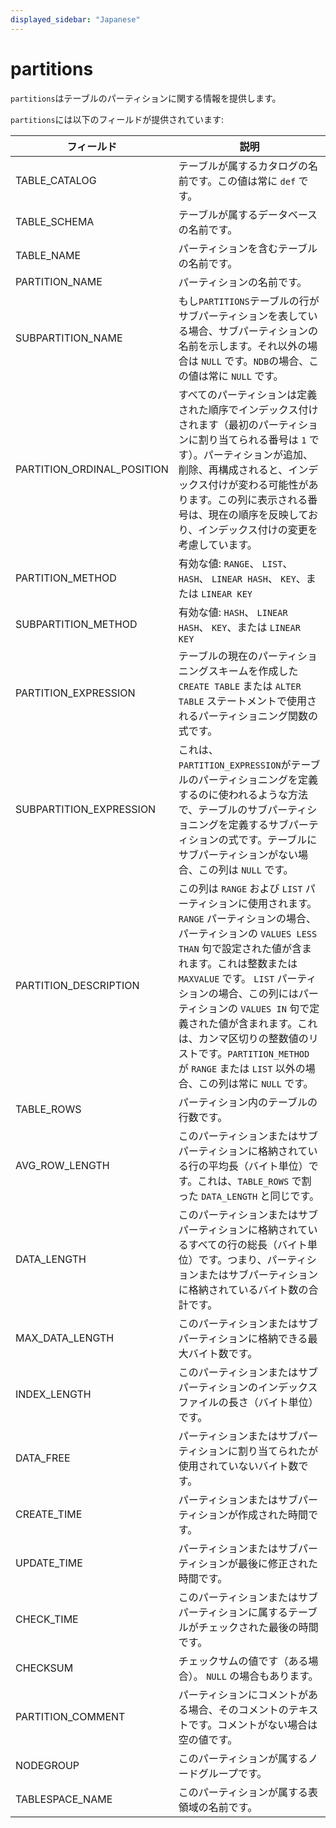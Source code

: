 ```yaml
---
displayed_sidebar: "Japanese"
---
```


# partitions

`partitions`はテーブルのパーティションに関する情報を提供します。

`partitions`には以下のフィールドが提供されています:

| **フィールド**                  | **説明**                                              |
| -------------------------- | ------------------------------------------------------------ |
| TABLE_CATALOG              | テーブルが属するカタログの名前です。この値は常に `def` です。 |
| TABLE_SCHEMA               | テーブルが属するデータベースの名前です。         |
| TABLE_NAME                 | パーティションを含むテーブルの名前です。              |
| PARTITION_NAME             | パーティションの名前です。                                   |
| SUBPARTITION_NAME          | もし`PARTITIONS`テーブルの行がサブパーティションを表している場合、サブパーティションの名前を示します。それ以外の場合は `NULL` です。`NDB`の場合、この値は常に `NULL` です。 |
| PARTITION_ORDINAL_POSITION | すべてのパーティションは定義された順序でインデックス付けされます（最初のパーティションに割り当てられる番号は `1` です）。パーティションが追加、削除、再構成されると、インデックス付けが変わる可能性があります。この列に表示される番号は、現在の順序を反映しており、インデックス付けの変更を考慮しています。 |
| PARTITION_METHOD           | 有効な値: `RANGE`、 `LIST`、 `HASH`、 `LINEAR HASH`、 `KEY`、または `LINEAR KEY` |
| SUBPARTITION_METHOD        | 有効な値: `HASH`、 `LINEAR HASH`、 `KEY`、または `LINEAR KEY`  |
| PARTITION_EXPRESSION       | テーブルの現在のパーティショニングスキームを作成した `CREATE TABLE` または `ALTER TABLE` ステートメントで使用されるパーティショニング関数の式です。 |
| SUBPARTITION_EXPRESSION    | これは、`PARTITION_EXPRESSION`がテーブルのパーティショニングを定義するのに使われるような方法で、テーブルのサブパーティショニングを定義するサブパーティションの式です。テーブルにサブパーティションがない場合、この列は `NULL` です。 |
| PARTITION_DESCRIPTION      | この列は `RANGE` および `LIST` パーティションに使用されます。 `RANGE` パーティションの場合、パーティションの `VALUES LESS THAN` 句で設定された値が含まれます。これは整数または `MAXVALUE` です。 `LIST` パーティションの場合、この列にはパーティションの `VALUES IN` 句で定義された値が含まれます。これは、カンマ区切りの整数値のリストです。`PARTITION_METHOD` が `RANGE` または `LIST` 以外の場合、この列は常に `NULL` です。 |
| TABLE_ROWS                 | パーティション内のテーブルの行数です。                   |
| AVG_ROW_LENGTH             | このパーティションまたはサブパーティションに格納されている行の平均長（バイト単位）です。これは、`TABLE_ROWS` で割った `DATA_LENGTH` と同じです。 |
| DATA_LENGTH                | このパーティションまたはサブパーティションに格納されているすべての行の総長（バイト単位）です。つまり、パーティションまたはサブパーティションに格納されているバイト数の合計です。 |
| MAX_DATA_LENGTH            | このパーティションまたはサブパーティションに格納できる最大バイト数です。 |
| INDEX_LENGTH               | このパーティションまたはサブパーティションのインデックスファイルの長さ（バイト単位）です。 |
| DATA_FREE                  | パーティションまたはサブパーティションに割り当てられたが使用されていないバイト数です。 |
| CREATE_TIME                | パーティションまたはサブパーティションが作成された時間です。     |
| UPDATE_TIME                | パーティションまたはサブパーティションが最後に修正された時間です。 |
| CHECK_TIME                 | このパーティションまたはサブパーティションに属するテーブルがチェックされた最後の時間です。 |
| CHECKSUM                   | チェックサムの値です（ある場合）。 `NULL` の場合もあります。                |
| PARTITION_COMMENT          | パーティションにコメントがある場合、そのコメントのテキストです。コメントがない場合は空の値です。 |
| NODEGROUP                  | このパーティションが属するノードグループです。        |
| TABLESPACE_NAME            | このパーティションが属する表領域の名前です。   |